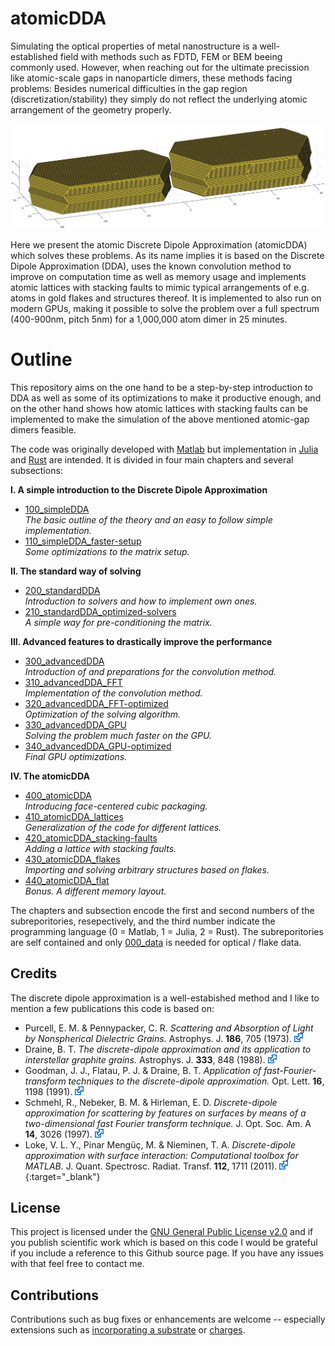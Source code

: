 # atomicDDA

Simulating the optical properties of metal nanostructure is a well-established field with methods such as FDTD, FEM or BEM beeing commonly used. However, when reaching out for the ultimate precission like atomic-scale gaps in nanoparticle dimers, these methods facing problems: Besides numerical difficulties in the gap region (discretization/stability) they simply do not reflect the underlying atomic arrangement of the geometry properly.

![A gold dimer ready to be simulated](/003_media/regrown-dimer_1-000-000-atoms.jpg "A gold dimer ready to be simulated")

Here we present the atomic Discrete Dipole Approximation (atomicDDA) which solves these problems. As its name implies it is based on the Discrete Dipole Approximation (DDA), uses the known convolution method to improve on computation time as well as memory usage and implements atomic lattices with stacking faults to mimic typical arrangements of e.g. atoms in gold flakes and structures thereof. It is implemented to also run on modern GPUs, making it possible to solve the problem over a full spectrum (400-900nm, pitch 5nm) for a 1,000,000 atom dimer in 25 minutes.

# Outline

This repository aims on the one hand to be a step-by-step introduction to DDA as well as some of its optimizations to make it productive enough, and on the other hand shows how atomic lattices with stacking faults can be implemented to make the simulation of the above mentioned atomic-gap dimers feasible.

The code was originally developed with [Matlab](https://www.mathworks.com/products/matlab.html "Link to Matlab product page from MathWorks") but implementation in [Julia](https://julialang.org/ "Link to the Julia programming language homepage") and [Rust](https://www.rust-lang.org/ "Linkt to the Rust programming language homepage") are intended. It is divided in four main chapters and several subsections:

__I. A simple introduction to the Discrete Dipole Approximation__
  * [100_simpleDDA](100_simpleDDA)  
    _The basic outline of the theory and an easy to follow simple implementation._
  * [110_simpleDDA_faster-setup](110_simpleDDA_faster-setup)  
    _Some optimizations to the matrix setup._
    
__II. The standard way of solving__
  * [200_standardDDA](200_standardDDA)    
    _Introduction to solvers and how to implement own ones._
  * [210_standardDDA_optimized-solvers](210_standardDDA_optimized-solvers)    
    _A simple way for pre-conditioning the matrix._

__III. Advanced features to drastically improve the performance__
  * [300_advancedDDA](300_advancedDDA)  
    _Introduction of and preparations for the convolution method._    
  * [310_advancedDDA_FFT](310_advancedDDA_FFT)  
    _Implementation of the convolution method._
  * [320_advancedDDA_FFT-optimized](320_advancedDDA_FFT-optimized)  
    _Optimization of the solving algorithm._
  * [330_advancedDDA_GPU](330_advancedDDA_GPU)  
    _Solving the problem much faster on the GPU._
  * [340_advancedDDA_GPU-optimized](340_advancedDDA_GPU-optimized)  
    _Final GPU optimizations._

__IV. The atomicDDA__
  * [400_atomicDDA](400_atomicDDA)  
    _Introducing face-centered cubic packaging._    
  * [410_atomicDDA_lattices](410_atomicDDA_lattices)  
    _Generalization of the code for different lattices._
  * [420_atomicDDA_stacking-faults](420_atomicDDA_stacking-faults)  
    _Adding a lattice with stacking faults._
  * [430_atomicDDA_flakes](430_atomicDDA_flakes)  
    _Importing and solving arbitrary structures based on flakes._
  * [440_atomicDDA_flat](440_atomicDDA_flat)  
    _Bonus. A different memory layout._

The chapters and subsection encode the first and second numbers of the subreporitories, resepectively, and the third number indicate the programming language (0 = Matlab, 1 = Julia, 2 = Rust). The subreporitories are self contained and only [000_data](000_data) is needed for optical / flake data.


## Credits
The discrete dipole approximation is a well-estabished method and I like to mention a few publications this code is based on:
* Purcell, E. M. & Pennypacker, C. R. *Scattering and Absorption of Light by Nonspherical Dielectric Grains.* Astrophys. J. __186__, 705 (1973). [<img src="003_media/External.svg" height="14">](https://www.doi.org/10.1086/152538)
* Draine, B. T. *The discrete-dipole approximation and its application to interstellar graphite grains.* Astrophys. J. __333__, 848 (1988). [<img src="003_media/External.svg" height="14">](https://www.doi.org/10.1086/166795)
* Goodman, J. J., Flatau, P. J. & Draine, B. T. *Application of fast-Fourier-transform techniques to the discrete-dipole approximation.* Opt. Lett. __16__, 1198 (1991). [<img src="003_media/External.svg" height="14">](https://www.doi.org/10.1364/OL.16.001198)
* Schmehl, R., Nebeker, B. M. & Hirleman, E. D. *Discrete-dipole approximation for scattering by features on surfaces by means of a two-dimensional fast Fourier transform technique.* J. Opt. Soc. Am. A __14__, 3026 (1997). [<img src="003_media/External.svg" height="14">](https://www.doi.org/10.1364/JOSAA.14.003026)
* Loke, V. L. Y., Pinar Mengüç, M. & Nieminen, T. A. *Discrete-dipole approximation with surface interaction: Computational toolbox for MATLAB.* J. Quant. Spectrosc. Radiat. Transf. __112__, 1711 (2011). [<img src="003_media/External.svg" height="14">](https://www.doi.org/10.1016/j.jqsrt.2011.03.012){:target="_blank"}




## License
This project is licensed under the [GNU General Public License v2.0](LICENSE "Link to the GPL") and if you publish scientific work which is based on this code I would be grateful if you include a reference to this Github source page. If you have any issues with that feel free to contact me.


## Contributions
Contributions such as bug fixes or enhancements are welcome -- especially extensions such as [incorporating a substrate](https://www.doi.org/10.1021/acs.jpcc.5b09271) or [charges](https://www.doi.org/10.1021/acs.jpcc.9b07410).
